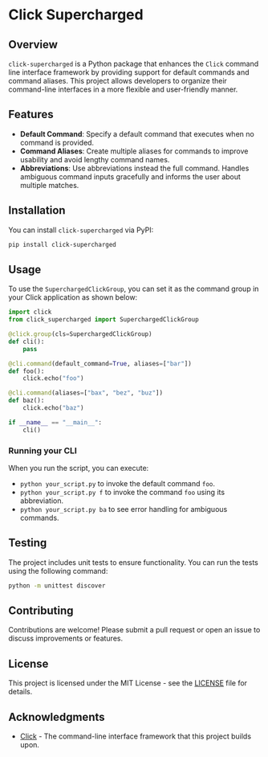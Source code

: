 # Click Supercharged

## Overview

`click-supercharged` is a Python package that enhances the `Click` command line interface framework by providing support for default commands and command aliases. This project allows developers to organize their command-line interfaces in a more flexible and user-friendly manner.

## Features

- **Default Command**: Specify a default command that executes when no command is provided.
- **Command Aliases**: Create multiple aliases for commands to improve usability and avoid lengthy command names.
- **Abbreviations**: Use abbreviations instead the full command. Handles ambiguous command inputs gracefully and informs the user about multiple matches.

## Installation

You can install `click-supercharged` via PyPI:

```bash
pip install click-supercharged
```

## Usage

To use the `SuperchargedClickGroup`, you can set it as the command group in your Click application as shown below:

```python
import click
from click_supercharged import SuperchargedClickGroup

@click.group(cls=SuperchargedClickGroup)
def cli():
    pass

@cli.command(default_command=True, aliases=["bar"])
def foo():
    click.echo("foo")

@cli.command(aliases=["bax", "bez", "buz"])
def baz():
    click.echo("baz")

if __name__ == "__main__":
    cli()
```

### Running your CLI

When you run the script, you can execute:

- `python your_script.py` to invoke the default command `foo`.
- `python your_script.py f` to invoke the command `foo` using its abbreviation.
- `python your_script.py ba` to see error handling for ambiguous commands.

## Testing

The project includes unit tests to ensure functionality. You can run the tests using the following command:

```bash
python -m unittest discover
```

## Contributing

Contributions are welcome! Please submit a pull request or open an issue to discuss improvements or features.

## License

This project is licensed under the MIT License - see the [LICENSE](LICENSE) file for details.

## Acknowledgments

- [Click](https://click.palletsprojects.com/) - The command-line interface framework that this project builds upon.